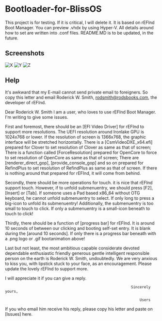# Bootloader-for-BlissOS
This project is for testing.
If it is critical, I will delete it.
It is based on rEFInd Boot Manager.
You can preview .vhdx by using Hyper-V.
All details around how to set are written into .conf files.
README.MD is to be updated, in the future.

## Screenshots
![X](https://user-images.githubusercontent.com/69227436/211485831-7794a880-5b93-4584-971d-9c6cf4a96e07.png)
![Y](https://user-images.githubusercontent.com/69227436/211485858-7a372b2e-08e5-4c9f-92cf-44934fd676ea.png)
![Z](https://user-images.githubusercontent.com/69227436/211485866-2018e2d6-4539-45db-8614-631a2149e8e3.png)

## Help
It's awkward that my E-mail cannot send private email to foreigners.
So copy this letter and email Roderick W. Smith, rodsmith@rodsbooks.com, the developer of rEFInd.

Dear Roderick W. Smith
  I am a user, who loves to use rEFInd Boot Manager. I'm writing to give some issues.
  
  First and foremost, there should be an [EFI Video Driver] for rEFInd to support more resolutions. The UEFI resolution around Ironlake GPU is 1024x768 or lower. If the resolution of screen is 1366x768, the graphic interface will be stretched horizontally. There is a [CsmVideoDXE_x64.efi] prepared for Clover to set resolution of Clover as same as that of screen; There is a function called [ForceResolution] prepared for OpenCore to force to set resolution of OpenCore as same as that of screen; There are [renderer_direct_gop], [provide_console_gop] and so on prepared for RefindPlus to set resolution of RefindPlus as same as that of screen. If there is nothing around that prepared for rEFInd, it will come from behind.
  
  Secondly, there should be more operations for touch. it is nice that rEFInd support touch. However, if to unfold submenuentry, we should press [F2], [Insert] or [Tab]. If someone uses a Pad based x86_64 without OTG keyboard, he cannot unfold submenuentry to select. If only long to press a big-icon to unfold its submenuentry! Additionally, the submenuentry is too small to touch to click. If only a submenuentry is a small-icon beneath to touch to click!
  
  Thirdly, there should be a function of [progress bar] for rEFInd. It is around 10 seconds of between our clicking and booting self-set entry. It is blank during the [around 10 seconds]. If only there is a progress bar beneath with a .png logo or .gif bootanimation above!
  
  Last but not least, the most ambitious capable considerate devoted dependable enthusiastic friendly generous gentle intelligent responsible person on the earth is Roderick W. Smith, undoubtedly. We are very anxious to kiss you, with lipstick stuck to your face, as an encouragement. Please update the lovely rEFInd to support more.
  
  I will appreciate it if you can give a reply.
  
                                                              Sincerely yours,
                                                              
                                                                  Users
                                                                  
If you who email him receive his reply, please copy his letter and paste on [Issues] here.
